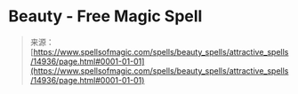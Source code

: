 <!--yml
category: 未分类
date: 2024-06-12 18:54:05
-->

# Beauty - Free Magic Spell

> 来源：[https://www.spellsofmagic.com/spells/beauty_spells/attractive_spells/14936/page.html#0001-01-01](https://www.spellsofmagic.com/spells/beauty_spells/attractive_spells/14936/page.html#0001-01-01)